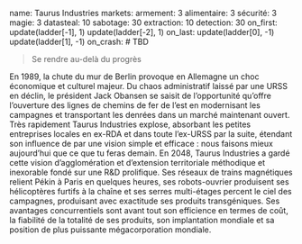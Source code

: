 name: Taurus Industries
markets:
    armement: 3
    alimentaire: 3
    sécurité: 3
    magie: 3
datasteal: 10
sabotage: 30
extraction: 10
detection: 30
on_first:
    update(ladder[-1], 1)
    update(ladder[-2], 1)
on_last:
    update(ladder[0], -1)
    update(ladder[1], -1)
on_crash:
    # TBD

> Se rendre au-delà du progrès

En 1989, la chute du mur de Berlin provoque en Allemagne un choc économique et culturel majeur. Du chaos administratif laissé par une URSS en déclin, le président Jack Obansen se saisit de l’opportunité qu’offre l’ouverture des lignes de chemins de fer de l’est en modernisant les campagnes et transportant les denrées dans un marché maintenant ouvert. Très rapidement Taurus Industries explose, absorbant les petites entreprises locales en ex-RDA et dans toute l’ex-URSS par la suite, étendant son influence de par une vision simple et efficace : nous faisons mieux aujourd’hui que ce que tu feras demain.  En 2048, Taurus Industries a gardé cette vision d’agglomération et d’extension territoriale méthodique et inexorable fondé sur une R&D prolifique. Ses réseaux de trains magnétiques relient Pékin à Paris en quelques heures, ses robots-ouvrier produisent ses hélicoptères furtifs à la chaîne et ses serres multi-étages percent le ciel des campagnes, produisant avec exactitude ses produits transgéniques. Ses avantages concurrentiels sont avant tout son efficience en termes de coût, la fiabilité de la totalité de ses produits, son implantation mondiale et sa position de plus puissante mégacorporation mondiale.
